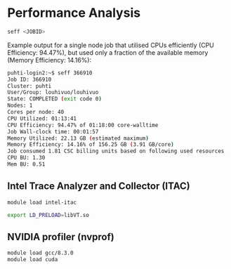 # Performance Analysis

```bash
seff <JOBID>
```

Example output for a single node job that utilised CPUs efficiently (CPU
Efficiency: 94.47%), but used only a fraction of the available memory (Memory
Efficiency: 14.16%):
```bash
puhti-login2:~$ seff 366910
Job ID: 366910
Cluster: puhti
User/Group: louhivuo/louhivuo
State: COMPLETED (exit code 0)
Nodes: 1
Cores per node: 40
CPU Utilized: 01:13:41
CPU Efficiency: 94.47% of 01:18:00 core-walltime
Job Wall-clock time: 00:01:57
Memory Utilized: 22.13 GB (estimated maximum)
Memory Efficiency: 14.16% of 156.25 GB (3.91 GB/core)
Job consumed 1.81 CSC billing units based on following used resources
CPU BU: 1.30
Mem BU: 0.51
```


## Intel Trace Analyzer and Collector (ITAC)

```bash
module load intel-itac
```

```bash
export LD_PRELOAD=libVT.so
```


## NVIDIA profiler (nvprof)

```bash
module load gcc/8.3.0
module load cuda
```
